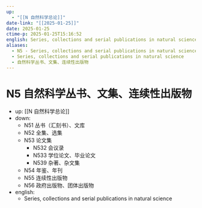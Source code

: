 ```yaml
---
up:
  - "[[N 自然科学总论]]"
date-link: "[[2025-01-25]]"
date: 2025-01-25
ctime-p: 2025-01-25T15:16:52
english: Series, collections and serial publications in natural science
aliases:
  - N5 - Series, collections and serial publications in natural science
  - Series, collections and serial publications in natural science
  - 自然科学丛书、文集、连续性出版物
---
```


# N5 自然科学丛书、文集、连续性出版物

- up: [[N 自然科学总论]]
- down:
	- N51 丛书（汇刻书）、文库
	- N52 全集、选集
	- N53 论文集
		- N532 会议录
		- N533 学位论文、毕业论文
		- N539 杂著、杂文集
	- N54 年鉴、年刊
	- N55 连续性出版物
	- N56 政府出版物、团体出版物
- english:
	- Series, collections and serial publications in natural science
